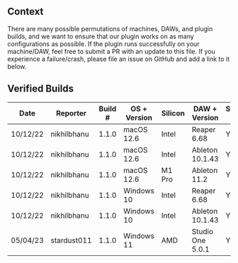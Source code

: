 ## Context ##
There are many possible permutations of machines, DAWs, and plugin builds, and we want to ensure that our plugin works on as many configurations as possible.
If the plugin runs successfully on your machine/DAW, feel free to submit a PR with an update to this file. If you experience a failure/crash, please file an issue on GitHub and add a link to it below.

## Verified Builds ##

| Date     | Reporter      | Build #   | OS + Version | Silicon     | DAW + Version      | Successful Load | Issue #     |
|----------|---------------|-----------|--------------|-------------|--------------------|-----------------|-------------|
| 10/12/22 | nikhilbhanu   | 1.1.0     | macOS 12.6   | Intel       | Reaper 6.68        | Y               | N/A         |
| 10/12/22 | nikhilbhanu   | 1.1.0     | macOS 12.6   | Intel       | Ableton 10.1.43    | Y               | N/A         |
| 10/12/22 | nikhilbhanu   | 1.1.0     | macOS 12.6   | M1 Pro      | Ableton 11.2       | Y               | N/A         |
| 10/12/22 | nikhilbhanu   | 1.1.0     | Windows 10   | Intel       | Reaper 6.68        | Y               | N/A         |
| 10/12/22 | nikhilbhanu   | 1.1.0     | Windows 10   | Intel       | Ableton 10.1.43    | Y               | N/A         |
| 05/04/23 | stardust011   | 1.1.0     | Windows 11   | AMD         | Studio One 5.0.1   | Y               | N/A         |
